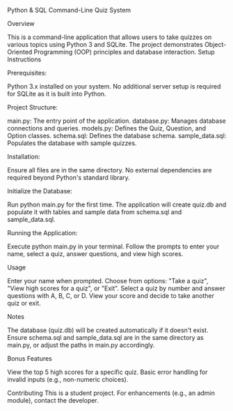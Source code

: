 Python & SQL Command-Line Quiz System

Overview

This is a command-line application that allows users to take quizzes on various topics using Python 3 and SQLite. The project demonstrates Object-Oriented Programming (OOP) principles and database interaction.
Setup Instructions

Prerequisites:

Python 3.x installed on your system.
No additional server setup is required for SQLite as it is built into Python.


Project Structure:

main.py: The entry point of the application.
database.py: Manages database connections and queries.
models.py: Defines the Quiz, Question, and Option classes.
schema.sql: Defines the database schema.
sample_data.sql: Populates the database with sample quizzes.


Installation:

Ensure all files are in the same directory.
No external dependencies are required beyond Python's standard library.


Initialize the Database:

Run python main.py for the first time. The application will create quiz.db and populate it with tables and sample data from schema.sql and sample_data.sql.


Running the Application:

Execute python main.py in your terminal.
Follow the prompts to enter your name, select a quiz, answer questions, and view high scores.



Usage

Enter your name when prompted.
Choose from options: "Take a quiz", "View high scores for a quiz", or "Exit".
Select a quiz by number and answer questions with A, B, C, or D.
View your score and decide to take another quiz or exit.

Notes

The database (quiz.db) will be created automatically if it doesn't exist.
Ensure schema.sql and sample_data.sql are in the same directory as main.py, or adjust the paths in main.py accordingly.

Bonus Features

View the top 5 high scores for a specific quiz.
Basic error handling for invalid inputs (e.g., non-numeric choices).

Contributing
This is a student project. For enhancements (e.g., an admin module), contact the developer.